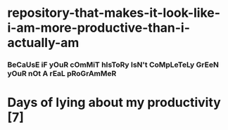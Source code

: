 # repository-that-makes-it-look-like-i-am-more-productive-than-i-actually-am

### BeCaUsE iF yOuR cOmMiT hIsToRy IsN't CoMpLeTeLy GrEeN yOuR nOt A rEaL pRoGrAmMeR

# Days of lying about my productivity [7]
